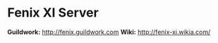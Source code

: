 Fenix XI Server
========

**Guildwork:** http://fenix.guildwork.com
**Wiki:** http://fenix-xi.wikia.com/
